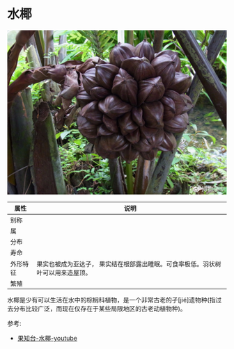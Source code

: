 # 水椰

![](01.jpg)

|属性|说明|
| ---- | ---- |
| 别称||
| 属||
| 分布||
| 寿命||
| 外形特征| 果实也被成为亚达子， 果实结在根部露出睡眠。可食率极低。羽状树叶可以用来造屋顶。|
| 繁殖||

水椰是少有可以生活在水中的棕榈科植物，是一个非常古老的孑[jié]遗物种(指过去分布比较广泛，而现在仅存在于某些局限地区的古老动植物种)。

参考:
- [果知台-水椰-youtube](https://www.youtube.com/watch?v=zDnL7GniGI8)
